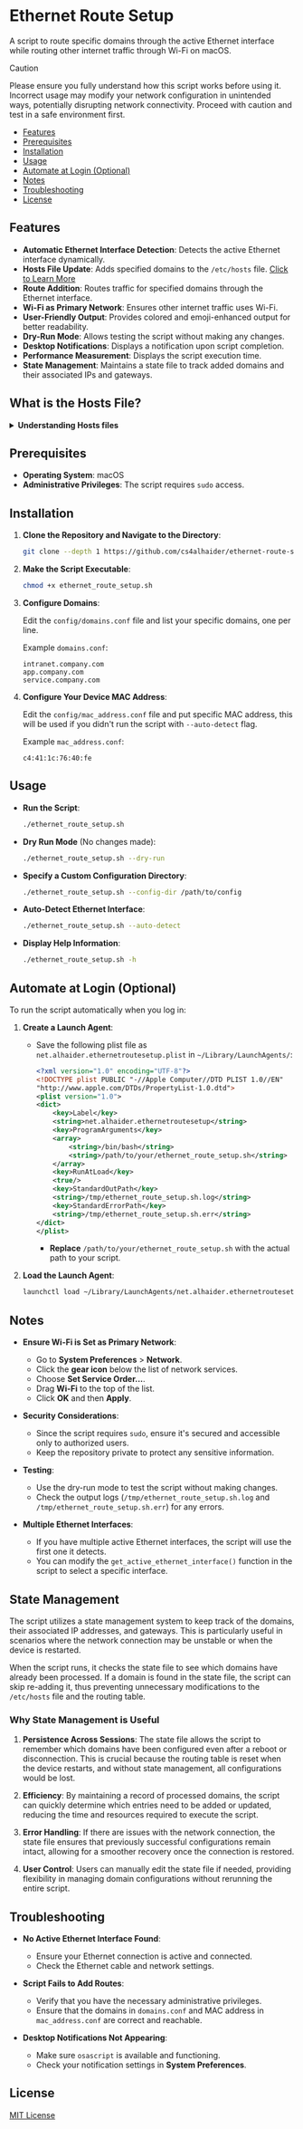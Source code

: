 # Ethernet Route Setup

A script to route specific domains through the active Ethernet interface while routing other internet traffic through Wi-Fi on macOS.

> [!CAUTION]
> Please ensure you fully understand how this script works before using it. Incorrect usage may modify your network configuration in unintended ways, potentially disrupting network connectivity. Proceed with caution and test in a safe environment first.


- [Features](#features)
- [Prerequisites](#prerequisites)
- [Installation](#installation)
- [Usage](#usage)
- [Automate at Login (Optional)](#automate-at-login-optional)
- [Notes](#notes)
- [Troubleshooting](#troubleshooting)
- [License](#license)

## Features

- **Automatic Ethernet Interface Detection**: Detects the active Ethernet interface dynamically.
- **Hosts File Update**: Adds specified domains to the `/etc/hosts` file. [Click to Learn More](#what-is-the-hosts-file)
- **Route Addition**: Routes traffic for specified domains through the Ethernet interface.
- **Wi-Fi as Primary Network**: Ensures other internet traffic uses Wi-Fi.
- **User-Friendly Output**: Provides colored and emoji-enhanced output for better readability.
- **Dry-Run Mode**: Allows testing the script without making any changes.
- **Desktop Notifications**: Displays a notification upon script completion.
- **Performance Measurement**: Displays the script execution time.
- **State Management**: Maintains a state file to track added domains and their associated IPs and gateways.

## What is the Hosts File?

<details>
  <summary id="what-is-the-hosts-file"><strong>Understanding Hosts files</strong></summary>

  
  The **hosts file** is a plain text file on your computer that maps domain names (like `example.com`) to IP addresses. It serves as a local, manual way to control how your computer resolves certain domain names without relying on an external DNS (Domain Name System) server.

  In macOS and Linux systems, the hosts file is typically located at `/etc/hosts`. Windows has a similar file in a different location (`C:\Windows\System32\drivers\etc\hosts`).

  ### How the Hosts File Works

  When you type a domain name (like `example.com`) into your browser, your computer first checks the hosts file to see if there’s an IP address associated with it. If the domain is found in the hosts file, your computer will use the specified IP address instead of looking it up via a DNS server on the internet. 

  For example, if your hosts file has the following entry:

  ```
  192.168.1.10 example.com
  ```

  Then whenever you try to access `example.com`, your computer will go directly to `192.168.1.10`, ignoring the DNS lookup process.

  ### Why Use the Hosts File?

  The hosts file is often used for:

  - **Testing**: Developers can use it to test websites on local servers without modifying DNS records.
  - **Overriding DNS**: It allows for overriding DNS results for specific domains, which can be helpful in network setups.
  - **Blocking Sites**: Some users add entries in the hosts file to block certain domains by pointing them to a non-existent IP.

  ### How This Script Uses the Hosts File

  This script adds entries for specified company domains to the `/etc/hosts` file. This ensures that when your computer tries to access those domains, it routes the traffic to the specific IP addresses (typically internal addresses) set in the hosts file.

  For example, adding the following entry to `/etc/hosts`:

  ```
  10.0.0.5 intranet.company.com
  ```

  would make sure that every time `intranet.company.com` is accessed on your machine, it goes to the IP `10.0.0.5`, ensuring the connection is direct and bypasses external DNS lookups.
  <br><br>
</details>

## Prerequisites

- **Operating System**: macOS
- **Administrative Privileges**: The script requires `sudo` access.


## Installation

1. **Clone the Repository and Navigate to the Directory**:

   ```bash
   git clone --depth 1 https://github.com/cs4alhaider/ethernet-route-setup.git && cd ethernet-route-setup
   ```
   
2. **Make the Script Executable**:

   ```bash
   chmod +x ethernet_route_setup.sh
   ```

3. **Configure Domains**:

    Edit the `config/domains.conf` file and list your specific domains, one per line.

     Example `domains.conf`:

     ```
     intranet.company.com
     app.company.com
     service.company.com
     ```
 4. **Configure Your Device MAC Address**:

    Edit the `config/mac_address.conf` file and put specific MAC address, this will be used if you didn't run the script with `--auto-detect` flag.

     Example `mac_address.conf`:

     ```
     c4:41:1c:76:40:fe
     ```

## Usage

- **Run the Script**:

  ```bash
  ./ethernet_route_setup.sh
  ```

- **Dry Run Mode** (No changes made):

  ```bash
  ./ethernet_route_setup.sh --dry-run
  ```

- **Specify a Custom Configuration Directory**:

  ```bash
  ./ethernet_route_setup.sh --config-dir /path/to/config
  ```

- **Auto-Detect Ethernet Interface**:

  ```bash
  ./ethernet_route_setup.sh --auto-detect
  ```

- **Display Help Information**:

  ```bash
  ./ethernet_route_setup.sh -h
  ```

## Automate at Login (Optional)

To run the script automatically when you log in:

1. **Create a Launch Agent**:

   - Save the following plist file as `net.alhaider.ethernetroutesetup.plist` in `~/Library/LaunchAgents/`:

     ```xml
     <?xml version="1.0" encoding="UTF-8"?>
     <!DOCTYPE plist PUBLIC "-//Apple Computer//DTD PLIST 1.0//EN"
     "http://www.apple.com/DTDs/PropertyList-1.0.dtd">
     <plist version="1.0">
     <dict>
         <key>Label</key>
         <string>net.alhaider.ethernetroutesetup</string>
         <key>ProgramArguments</key>
         <array>
             <string>/bin/bash</string>
             <string>/path/to/your/ethernet_route_setup.sh</string>
         </array>
         <key>RunAtLoad</key>
         <true/>
         <key>StandardOutPath</key>
         <string>/tmp/ethernet_route_setup.sh.log</string>
         <key>StandardErrorPath</key>
         <string>/tmp/ethernet_route_setup.sh.err</string>
     </dict>
     </plist>
     ```

     - **Replace** `/path/to/your/ethernet_route_setup.sh` with the actual path to your script.

2. **Load the Launch Agent**:

   ```bash
   launchctl load ~/Library/LaunchAgents/net.alhaider.ethernetroutesetup.plist
   ```

## Notes

- **Ensure Wi-Fi is Set as Primary Network**:

  - Go to **System Preferences** > **Network**.
  - Click the **gear icon** below the list of network services.
  - Choose **Set Service Order...**.
  - Drag **Wi-Fi** to the top of the list.
  - Click **OK** and then **Apply**.

- **Security Considerations**:

  - Since the script requires `sudo`, ensure it's secured and accessible only to authorized users.
  - Keep the repository private to protect any sensitive information.

- **Testing**:

  - Use the dry-run mode to test the script without making changes.
  - Check the output logs (`/tmp/ethernet_route_setup.sh.log` and `/tmp/ethernet_route_setup.sh.err`) for any errors.

- **Multiple Ethernet Interfaces**:

  - If you have multiple active Ethernet interfaces, the script will use the first one it detects.
  - You can modify the `get_active_ethernet_interface()` function in the script to select a specific interface.

## State Management

The script utilizes a state management system to keep track of the domains, their associated IP addresses, and gateways. This is particularly useful in scenarios where the network connection may be unstable or when the device is restarted. 

When the script runs, it checks the state file to see which domains have already been processed. If a domain is found in the state file, the script can skip re-adding it, thus preventing unnecessary modifications to the `/etc/hosts` file and the routing table. 

### Why State Management is Useful

1. **Persistence Across Sessions**: The state file allows the script to remember which domains have been configured even after a reboot or disconnection. This is crucial because the routing table is reset when the device restarts, and without state management, all configurations would be lost.

2. **Efficiency**: By maintaining a record of processed domains, the script can quickly determine which entries need to be added or updated, reducing the time and resources required to execute the script.

3. **Error Handling**: If there are issues with the network connection, the state file ensures that previously successful configurations remain intact, allowing for a smoother recovery once the connection is restored.

4. **User Control**: Users can manually edit the state file if needed, providing flexibility in managing domain configurations without rerunning the entire script.

## Troubleshooting

- **No Active Ethernet Interface Found**:

  - Ensure your Ethernet connection is active and connected.
  - Check the Ethernet cable and network settings.

- **Script Fails to Add Routes**:

  - Verify that you have the necessary administrative privileges.
  - Ensure that the domains in `domains.conf` and MAC address in `mac_address.conf` are correct and reachable.

- **Desktop Notifications Not Appearing**:

  - Make sure `osascript` is available and functioning.
  - Check your notification settings in **System Preferences**.

## License

[MIT License](LICENSE)
